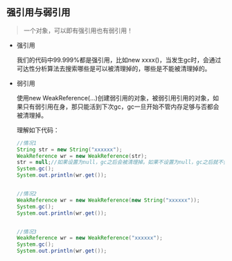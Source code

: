 ## 强引用与弱引用

> 一个对象，可以即有强引用也有弱引用！

- 强引用

  我们的代码中99.999%都是强引用，比如new xxxx()，当发生gc时，会通过可达性分析算法去搜索哪些是可以被清理掉的，哪些是不能被清理掉的。

- 弱引用

  使用new WeakReference(...)创建弱引用的对象，被弱引用引用的对象，如果只有弱引用在身，那只能活到下次gc，gc一旦开始不管内存足够与否都会被清理掉。

  理解如下代码：

  ```java
  //情况1
  String str = new String("xxxxxx");
  WeakReference wr = new WeakReference(str);
  str = null;//如果设置为null，gc之后会被清理掉。如果不设置为null，gc之后就不会被清理掉！
  System.gc();
  System.out.println(wr.get());
  
  
  //情况2
  WeakReference wr = new WeakReference(new String("xxxxxx"));
  System.gc();
  System.out.println(wr.get());
  
  
  //情况3
  WeakReference wr = new WeakReference("xxxxxx");
  System.gc();
  System.out.println(wr.get());
  ```

  

